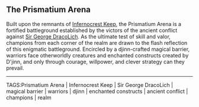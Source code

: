 ## The Prismatium Arena

Built upon the remnants of [Infernocrest Keep](Infernocrest_Keep.md), the Prismatium Arena is a fortified battleground established by the victors of the ancient conflict against [Sir George DracoLich](../People/Sir_George_DracoLich.md). As the ultimate test of skill and valor, champions from each corner of the realm are drawn to the flash reflection of this enigmatic battleground. Encircled by a djinn-crafted magical barrier, warriors face otherworldly creatures and enchanted constructs created by D'jinn, and only through courage, willpower, and clever strategy can they prevail.


---

TAGS:Prismatium Arena | Infernocrest Keep | Sir George DracoLich | magical barrier | warriors | djinn | enchanted constructs | ancient conflict | champions | realm
